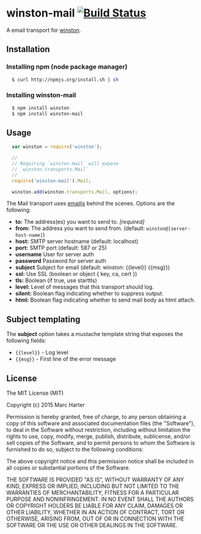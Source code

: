 # winston-mail [![Build Status](https://travis-ci.org/wavded/winston-mail.svg?branch=master)](https://travis-ci.org/wavded/winston-mail)

A email transport for [winston][0].

## Installation

### Installing npm (node package manager)

``` sh
  $ curl http://npmjs.org/install.sh | sh
```

### Installing winston-mail

``` sh
  $ npm install winston
  $ npm install winston-mail
```

## Usage
``` js
  var winston = require('winston');

  //
  // Requiring `winston-mail` will expose
  // `winston.transports.Mail`
  //
  require('winston-mail').Mail;

  winston.add(winston.transports.Mail, options);
```

The Mail transport uses [emailjs](https://github.com/eleith/emailjs) behind the scenes.  Options are the following:

* __to:__ The address(es) you want to send to. *[required]*
* __from:__ The address you want to send from. (default: `winston@[server-host-name]`)
* __host:__ SMTP server hostname (default: localhost)
* __port:__ SMTP port (default: 587 or 25)
* __username__ User for server auth
* __password__ Password for server auth
* __subject__ Subject for email (default: winston: {{level}} {{msg}})
* __ssl:__ Use SSL (boolean or object { key, ca, cert })
* __tls:__ Boolean (if true, use starttls)
* __level:__ Level of messages that this transport should log.
* __silent:__ Boolean flag indicating whether to suppress output.
* __html:__ Boolean flag indicating whether to send mail body as html attach.

## Subject templating

The __subject__ option takes a mustache template string that exposes the following fields:
  - `{{level}}` - Log level
  - `{{msg}}` - First line of the error message

## License
The MIT License (MIT)

Copyright (c) 2015 Marc Harter

Permission is hereby granted, free of charge, to any person obtaining a copy of this software and associated documentation files (the "Software"), to deal in the Software without restriction, including without limitation the rights to use, copy, modify, merge, publish, distribute, sublicense, and/or sell copies of the Software, and to permit persons to whom the Software is furnished to do so, subject to the following conditions:

The above copyright notice and this permission notice shall be included in all copies or substantial portions of the Software.

THE SOFTWARE IS PROVIDED "AS IS", WITHOUT WARRANTY OF ANY KIND, EXPRESS OR IMPLIED, INCLUDING BUT NOT LIMITED TO THE WARRANTIES OF MERCHANTABILITY, FITNESS FOR A PARTICULAR PURPOSE AND NONINFRINGEMENT. IN NO EVENT SHALL THE AUTHORS OR COPYRIGHT HOLDERS BE LIABLE FOR ANY CLAIM, DAMAGES OR OTHER LIABILITY, WHETHER IN AN ACTION OF CONTRACT, TORT OR OTHERWISE, ARISING FROM, OUT OF OR IN CONNECTION WITH THE SOFTWARE OR THE USE OR OTHER DEALINGS IN THE SOFTWARE.

[0]: https://github.com/flatiron/winston
